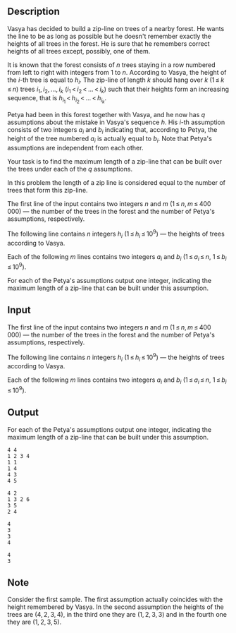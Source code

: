 ## Description

<div><p>Vasya has decided to build a zip-line on trees of a nearby forest. He wants the line to be as long as possible but he doesn't remember exactly the heights of all trees in the forest. He is sure that he remembers correct heights of all trees except, possibly, one of them.</p><p>It is known that the forest consists of <span class="tex-span"><i>n</i></span> trees staying in a row numbered from left to right with integers from <span class="tex-span">1</span> to <span class="tex-span"><i>n</i></span>. According to Vasya, the height of the <span class="tex-span"><i>i</i></span>-th tree is equal to <span class="tex-span"><i>h</i><sub class="lower-index"><i>i</i></sub></span>. The zip-line of length <span class="tex-span"><i>k</i></span> should hang over <span class="tex-span"><i>k</i></span> (<span class="tex-span">1 ≤ <i>k</i> ≤ <i>n</i></span>) trees <span class="tex-span"><i>i</i><sub class="lower-index">1</sub>, <i>i</i><sub class="lower-index">2</sub>, ..., <i>i</i><sub class="lower-index"><i>k</i></sub></span> (<span class="tex-span"><i>i</i><sub class="lower-index">1</sub> &lt; <i>i</i><sub class="lower-index">2</sub> &lt; ... &lt; <i>i</i><sub class="lower-index"><i>k</i></sub></span>) such that their heights form an increasing sequence, that is <span class="tex-span"><i>h</i><sub class="lower-index"><i>i</i><sub class="lower-index">1</sub></sub> &lt; <i>h</i><sub class="lower-index"><i>i</i><sub class="lower-index">2</sub></sub> &lt; ... &lt; <i>h</i><sub class="lower-index"><i>i</i><sub class="lower-index"><i>k</i></sub></sub></span>.</p><p>Petya had been in this forest together with Vasya, and he now has <span class="tex-span"><i>q</i></span> assumptions about the mistake in Vasya's sequence <span class="tex-span"><i>h</i></span>. His <span class="tex-span"><i>i</i></span>-th assumption consists of two integers <span class="tex-span"><i>a</i><sub class="lower-index"><i>i</i></sub></span> and <span class="tex-span"><i>b</i><sub class="lower-index"><i>i</i></sub></span> indicating that, according to Petya, the height of the tree numbered <span class="tex-span"><i>a</i><sub class="lower-index"><i>i</i></sub></span> is actually equal to <span class="tex-span"><i>b</i><sub class="lower-index"><i>i</i></sub></span>. Note that Petya's assumptions are <span class="tex-font-style-bf">independent</span> from each other.</p><p>Your task is to find the maximum length of a zip-line that can be built over the trees under each of the <span class="tex-span"><i>q</i></span> assumptions.</p><p>In this problem the length of a zip line is considered equal to the number of trees that form this zip-line.</p></div><div class="input-specification"><p>The first line of the input contains two integers <span class="tex-span"><i>n</i></span> and <span class="tex-span"><i>m</i></span> (<span class="tex-span">1 ≤ <i>n</i>, <i>m</i> ≤ 400 000</span>)&nbsp;— the number of the trees in the forest and the number of Petya's assumptions, respectively.</p><p>The following line contains <span class="tex-span"><i>n</i></span> integers <span class="tex-span"><i>h</i><sub class="lower-index"><i>i</i></sub></span> (<span class="tex-span">1 ≤ <i>h</i><sub class="lower-index"><i>i</i></sub> ≤ 10<sup class="upper-index">9</sup></span>)&nbsp;— the heights of trees according to Vasya.</p><p>Each of the following <span class="tex-span"><i>m</i></span> lines contains two integers <span class="tex-span"><i>a</i><sub class="lower-index"><i>i</i></sub></span> and <span class="tex-span"><i>b</i><sub class="lower-index"><i>i</i></sub></span> (<span class="tex-span">1 ≤ <i>a</i><sub class="lower-index"><i>i</i></sub> ≤ <i>n</i></span>, <span class="tex-span">1 ≤ <i>b</i><sub class="lower-index"><i>i</i></sub> ≤ 10<sup class="upper-index">9</sup></span>).</p></div><div class="output-specification"><p>For each of the Petya's assumptions output one integer, indicating the maximum length of a zip-line that can be built under this assumption.</p></div>

## Input

<p>The first line of the input contains two integers <span class="tex-span"><i>n</i></span> and <span class="tex-span"><i>m</i></span> (<span class="tex-span">1 ≤ <i>n</i>, <i>m</i> ≤ 400 000</span>)&nbsp;— the number of the trees in the forest and the number of Petya's assumptions, respectively.</p><p>The following line contains <span class="tex-span"><i>n</i></span> integers <span class="tex-span"><i>h</i><sub class="lower-index"><i>i</i></sub></span> (<span class="tex-span">1 ≤ <i>h</i><sub class="lower-index"><i>i</i></sub> ≤ 10<sup class="upper-index">9</sup></span>)&nbsp;— the heights of trees according to Vasya.</p><p>Each of the following <span class="tex-span"><i>m</i></span> lines contains two integers <span class="tex-span"><i>a</i><sub class="lower-index"><i>i</i></sub></span> and <span class="tex-span"><i>b</i><sub class="lower-index"><i>i</i></sub></span> (<span class="tex-span">1 ≤ <i>a</i><sub class="lower-index"><i>i</i></sub> ≤ <i>n</i></span>, <span class="tex-span">1 ≤ <i>b</i><sub class="lower-index"><i>i</i></sub> ≤ 10<sup class="upper-index">9</sup></span>).</p>

## Output

<p>For each of the Petya's assumptions output one integer, indicating the maximum length of a zip-line that can be built under this assumption.</p>





```input1
4 4
1 2 3 4
1 1
1 4
4 3
4 5

```




```input2
4 2
1 3 2 6
3 5
2 4

```




```output1
4
3
3
4

```




```output2
4
3

```



## Note

<p>Consider the first sample. The first assumption actually coincides with the height remembered by Vasya. In the second assumption the heights of the trees are <span class="tex-span">(4, 2, 3, 4)</span>, in the third one they are <span class="tex-span">(1, 2, 3, 3)</span> and in the fourth one they are <span class="tex-span">(1, 2, 3, 5)</span>.</p>

